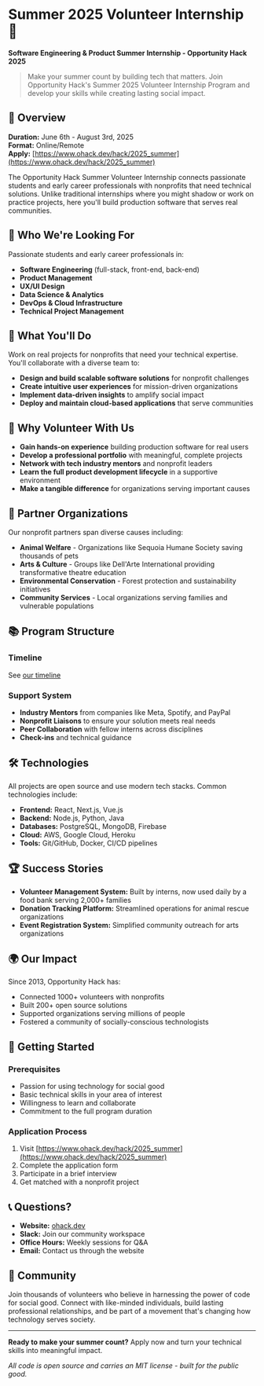 # Summer 2025 Volunteer Internship 🚀

**Software Engineering & Product Summer Internship - Opportunity Hack 2025**

> Make your summer count by building tech that matters. Join Opportunity Hack's Summer 2025 Volunteer Internship Program and develop your skills while creating lasting social impact.

## 🌟 Overview

**Duration:** June 6th - August 3rd, 2025  
**Format:** Online/Remote  
**Apply:** [https://www.ohack.dev/hack/2025_summer](https://www.ohack.dev/hack/2025_summer)

The Opportunity Hack Summer Volunteer Internship connects passionate students and early career professionals with nonprofits that need technical solutions. Unlike traditional internships where you might shadow or work on practice projects, here you'll build production software that serves real communities.

## 👥 Who We're Looking For

Passionate students and early career professionals in:

- **Software Engineering** (full-stack, front-end, back-end)
- **Product Management** 
- **UX/UI Design**
- **Data Science & Analytics**
- **DevOps & Cloud Infrastructure**
- **Technical Project Management**

## 🎯 What You'll Do

Work on real projects for nonprofits that need your technical expertise. You'll collaborate with a diverse team to:

- **Design and build scalable software solutions** for nonprofit challenges
- **Create intuitive user experiences** for mission-driven organizations
- **Implement data-driven insights** to amplify social impact
- **Deploy and maintain cloud-based applications** that serve communities

## 🚀 Why Volunteer With Us

- **Gain hands-on experience** building production software for real users
- **Develop a professional portfolio** with meaningful, complete projects
- **Network with tech industry mentors** and nonprofit leaders
- **Learn the full product development lifecycle** in a supportive environment
- **Make a tangible difference** for organizations serving important causes

## 🏢 Partner Organizations

Our nonprofit partners span diverse causes including:

- **Animal Welfare** - Organizations like Sequoia Humane Society saving thousands of pets
- **Arts & Culture** - Groups like Dell'Arte International providing transformative theatre education  
- **Environmental Conservation** - Forest protection and sustainability initiatives
- **Community Services** - Local organizations serving families and vulnerable populations

## 📚 Program Structure

### Timeline
See [our timeline](https://www.ohack.dev/hack/2025_summer#countdown)

### Support System
- **Industry Mentors** from companies like Meta, Spotify, and PayPal
- **Nonprofit Liaisons** to ensure your solution meets real needs
- **Peer Collaboration** with fellow interns across disciplines
- **Check-ins** and technical guidance

## 🛠 Technologies

All projects are open source and use modern tech stacks. Common technologies include:

- **Frontend:** React, Next.js, Vue.js
- **Backend:** Node.js, Python, Java
- **Databases:** PostgreSQL, MongoDB, Firebase
- **Cloud:** AWS, Google Cloud, Heroku
- **Tools:** Git/GitHub, Docker, CI/CD pipelines

## 🏆 Success Stories

- **Volunteer Management System:** Built by interns, now used daily by a food bank serving 2,000+ families
- **Donation Tracking Platform:** Streamlined operations for animal rescue organizations
- **Event Registration System:** Simplified community outreach for arts organizations

## 🌍 Our Impact

Since 2013, Opportunity Hack has:
- Connected 1000+ volunteers with nonprofits
- Built 200+ open source solutions
- Supported organizations serving millions of people
- Fostered a community of socially-conscious technologists

## 🚀 Getting Started

### Prerequisites
- Passion for using technology for social good
- Basic technical skills in your area of interest
- Willingness to learn and collaborate
- Commitment to the full program duration

### Application Process
1. Visit [https://www.ohack.dev/hack/2025_summer](https://www.ohack.dev/hack/2025_summer)
2. Complete the application form
3. Participate in a brief interview
4. Get matched with a nonprofit project

## 📞 Questions?

- **Website:** [ohack.dev](https://ohack.dev)
- **Slack:** Join our community workspace
- **Office Hours:** Weekly sessions for Q&A
- **Email:** Contact us through the website

## 🤝 Community

Join thousands of volunteers who believe in harnessing the power of code for social good. Connect with like-minded individuals, build lasting professional relationships, and be part of a movement that's changing how technology serves society.

---

**Ready to make your summer count?** Apply now and turn your technical skills into meaningful impact.

*All code is open source and carries an MIT license - built for the public good.*
